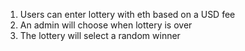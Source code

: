 1. Users can enter lottery with eth based on a USD fee
2. An admin will choose when lottery is over
3. The lottery will select a random winner
